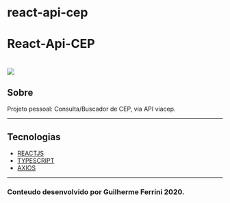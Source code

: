 # react-api-cep

<h1>
  React-Api-CEP
</h1>

<h1>
    <img  src="https://cdn.loom.com/sessions/thumbnails/93d3e93200cd4e928a3bf3fb8e8cbaed-with-play.gif">
</h1>

## Sobre
Projeto pessoal: Consulta/Buscador de CEP, via API viacep.

---
## Tecnologias

 - [REACTJS](https://pt-br.reactjs.org/docs/getting-started.html)
 - [TYPESCRIPT](https://www.typescriptlang.org/docs/home.html)
 - [AXIOS](https://github.com/axios/axios)

 ---

### Conteudo desenvolvido por Guilherme Ferrini 2020.
